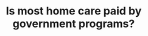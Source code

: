 ---
title: Is most home care paid by government programs?
tags: [News writing, Data Reporting]
style: fill
color: light
description: <strong>PolitiFact</strong> -- "Most of home care is paid by government programs," said presidential candidate John Delaney. It's true for skilled care performed by medical professionals, but he's not factoring into unskilled care, which is not offically counted and often shouldered by voluntary family members. 
external_url: https://www.politifact.com/truth-o-meter/statements/2019/apr/25/john-delaney/most-home-care-government-funded/
---